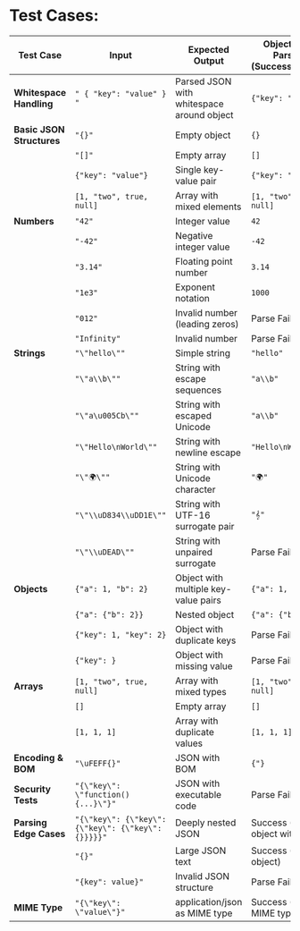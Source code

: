 
# Test Cases:

| Test Case                    | Input                        | Expected Output                                | Object After Parsing (Success/Failure)  |
|------------------------------|------------------------------|-----------------------------------------------|-----------------------------------------|
| **Whitespace Handling**      | `" { "key": "value" } "`     | Parsed JSON with whitespace around object     | `{"key": "value"}`                      |
| **Basic JSON Structures**    | `"{}"`                       | Empty object                                  | `{}`                                    |
|                              | `"[]"`                       | Empty array                                   | `[]`                                    |
|                              | `{"key": "value"}`           | Single key-value pair                         | `{"key": "value"}`                      |
|                              | `[1, "two", true, null]`     | Array with mixed elements                     | `[1, "two", true, null]`                |
| **Numbers**                  | `"42"`                       | Integer value                                 | `42`                                    |
|                              | `"-42"`                      | Negative integer value                        | `-42`                                   |
|                              | `"3.14"`                     | Floating point number                         | `3.14`                                  |
|                              | `"1e3"`                      | Exponent notation                             | `1000`                                  |
|                              | `"012"`                      | Invalid number (leading zeros)                | Parse Failure                           |
|                              | `"Infinity"`                 | Invalid number                                | Parse Failure                           |
| **Strings**                  | `"\"hello\""`                | Simple string                                 | `"hello"`                               |
|                              | `"\"a\\b\""`                 | String with escape sequences                  | `"a\\b"`                                |
|                              | `"\"a\u005Cb\""`             | String with escaped Unicode                   | `"a\\b"`                                |
|                              | `"\"Hello\nWorld\""`         | String with newline escape                    | `"Hello\nWorld"`                        |
|                              | `"\"🌍\""`                   | String with Unicode character                 | `"🌍"`                                  |
|                              | `"\"\\uD834\\uDD1E\""`       | String with UTF-16 surrogate pair             | `"𝄞"`                                   |
|                              | `"\"\\uDEAD\""`              | String with unpaired surrogate                | Parse Failure                           |
| **Objects**                  | `{"a": 1, "b": 2}`           | Object with multiple key-value pairs          | `{"a": 1, "b": 2}`                      |
|                              | `{"a": {"b": 2}}`            | Nested object                                 | `{"a": {"b": 2}}`                       |
|                              | `{"key": 1, "key": 2}`       | Object with duplicate keys                    | Parse Failure                           |
|                              | `{"key": }`                  | Object with missing value                     | Parse Failure                           |
| **Arrays**                   | `[1, "two", true, null]`     | Array with mixed types                        | `[1, "two", true, null]`                |
|                              | `[]`                         | Empty array                                   | `[]`                                    |
|                              | `[1, 1, 1]`                  | Array with duplicate values                   | `[1, 1, 1]`                             |
| **Encoding & BOM**           | `"\uFEFF{}"`                 | JSON with BOM                                 | `{"}`                                   |
| **Security Tests**           | `"{\"key\": \"function() {...}\"}"` | JSON with executable code                | Parse Failure                           |
| **Parsing Edge Cases**       | `"{\"key\": {\"key\": {\"key\": {\"key\": {}}}}}"` | Deeply nested JSON            | Success (Parsed object with depth)       |
|                              | `"{}"`                       | Large JSON text                               | Success (Parsed object)                 |
|                              | `"{key": value}"`            | Invalid JSON structure                        | Parse Failure                           |
| **MIME Type**                | `"{\"key\": \"value\"}"`     | application/json as MIME type                 | Success (Proper MIME type)              |

